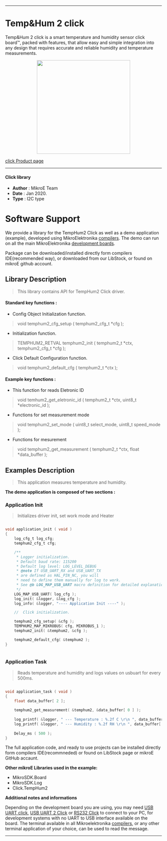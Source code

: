 

---
# Temp&Hum 2 click

Temp&Hum 2 click is a smart temperature and humidity sensor click board™, packed with features, that allow easy and simple integration into any design that requires accurate and reliable humidity and temperature measurements.

<p align="center">
  <img src="https://download.mikroe.com/images/click_for_ide/temphum2_click.png" height=300px>
</p>

[click Product page](https://www.mikroe.com/temp-hum-2-click)

---


#### Click library 

- **Author**        : MikroE Team
- **Date**          : Jan 2020.
- **Type**          : I2C type


# Software Support

We provide a library for the TempHum2 Click 
as well as a demo application (example), developed using MikroElektronika 
[compilers](https://shop.mikroe.com/compilers). 
The demo can run on all the main MikroElektronika [development boards](https://shop.mikroe.com/development-boards).

Package can be downloaded/installed directly form compilers IDE(recommended way), or downloaded from our LibStock, or found on mikroE github account. 

## Library Description

> This library contains API for TempHum2 Click driver.

#### Standard key functions :

- Config Object Initialization function.
> void temphum2_cfg_setup ( temphum2_cfg_t *cfg ); 
 
- Initialization function.
> TEMPHUM2_RETVAL temphum2_init ( temphum2_t *ctx, temphum2_cfg_t *cfg );

- Click Default Configuration function.
> void temphum2_default_cfg ( temphum2_t *ctx );


#### Example key functions :

- This function for reads Eletronic ID
> void temhum2_get_eletronic_id ( temphum2_t *ctx, uint8_t *electronic_id );
 
- Functions for set measurement mode
> void temphum2_set_mode ( uint8_t select_mode, uint8_t speed_mode );

- Functions for mesurement
> void temphum2_get_measurement ( temphum2_t *ctx, float *data_buffer );

## Examples Description

> This application measures temperature and humidity. 

**The demo application is composed of two sections :**

### Application Init 

> Initializes driver init, set work mode and Heater

```c

void application_init ( void )
{
    log_cfg_t log_cfg;
    temphum2_cfg_t cfg;

    /** 
     * Logger initialization.
     * Default baud rate: 115200
     * Default log level: LOG_LEVEL_DEBUG
     * @note If USB_UART_RX and USB_UART_TX 
     * are defined as HAL_PIN_NC, you will 
     * need to define them manually for log to work. 
     * See @b LOG_MAP_USB_UART macro definition for detailed explanation.
     */
    LOG_MAP_USB_UART( log_cfg );
    log_init( &logger, &log_cfg );
    log_info( &logger, "---- Application Init ----" );

    //  Click initialization.

    temphum2_cfg_setup( &cfg );
    TEMPHUM2_MAP_MIKROBUS( cfg, MIKROBUS_1 );
    temphum2_init( &temphum2, &cfg );

    temphum2_default_cfg( &temphum2 );
}
  
```

### Application Task

> Reads temperature and humidity and logs values on usbuart for every 500ms. 

```c

void application_task ( void )
{
    float data_buffer[ 2 ];
    
    temphum2_get_measurement( &temphum2, &data_buffer[ 0 ] );
    
    log_printf( &logger, " --- Temperature : %.2f C \r\n ", data_buffer[ 0 ] );
    log_printf( &logger, " --- Humidity : %.2f RH \r\n ", data_buffer[ 1 ] );
    
    Delay_ms ( 500 );
} 

```


The full application code, and ready to use projects can be  installed directly form compilers IDE(recommneded) or found on LibStock page or mikroE GitHub accaunt.

**Other mikroE Libraries used in the example:** 

- MikroSDK.Board
- MikroSDK.Log
- Click.TempHum2

**Additional notes and informations**

Depending on the development board you are using, you may need 
[USB UART click](https://shop.mikroe.com/usb-uart-click), 
[USB UART 2 Click](https://shop.mikroe.com/usb-uart-2-click) or 
[RS232 Click](https://shop.mikroe.com/rs232-click) to connect to your PC, for 
development systems with no UART to USB interface available on the board. The 
terminal available in all Mikroelektronika 
[compilers](https://shop.mikroe.com/compilers), or any other terminal application 
of your choice, can be used to read the message.



---
